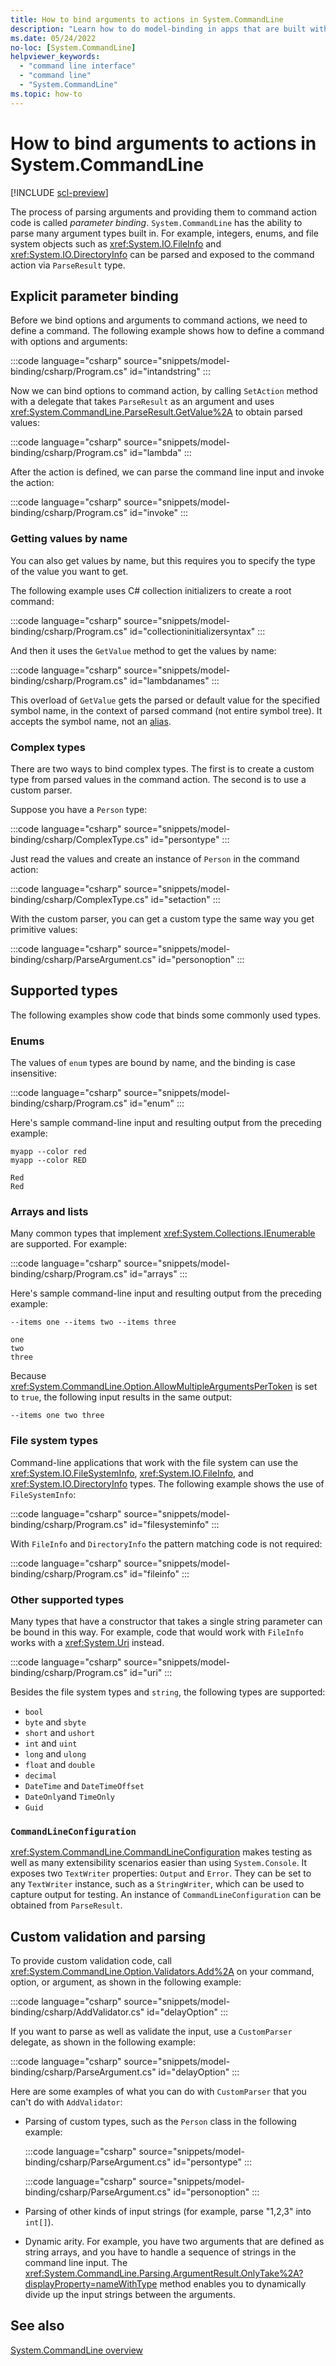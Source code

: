 ```yaml
---
title: How to bind arguments to actions in System.CommandLine
description: "Learn how to do model-binding in apps that are built with the System.Commandline library."
ms.date: 05/24/2022
no-loc: [System.CommandLine]
helpviewer_keywords:
  - "command line interface"
  - "command line"
  - "System.CommandLine"
ms.topic: how-to
---
```

# How to bind arguments to actions in System.CommandLine

[!INCLUDE [scl-preview](../../../includes/scl-preview.md)]

The process of parsing arguments and providing them to command action code is called *parameter binding*. `System.CommandLine` has the ability to parse many argument types built in. For example, integers, enums, and file system objects such as <xref:System.IO.FileInfo> and <xref:System.IO.DirectoryInfo> can be parsed and exposed to the command action via `ParseResult` type.

## Explicit parameter binding

Before we bind options and arguments to command actions, we need to define a command. The following example shows how to define a command with options and arguments:

:::code language="csharp" source="snippets/model-binding/csharp/Program.cs" id="intandstring" :::

Now we can bind options to command action, by calling `SetAction` method with a delegate that takes `ParseResult` as an argument and uses <xref:System.CommandLine.ParseResult.GetValue%2A> to obtain parsed values:

:::code language="csharp" source="snippets/model-binding/csharp/Program.cs" id="lambda" :::

After the action is defined, we can parse the command line input and invoke the action:

:::code language="csharp" source="snippets/model-binding/csharp/Program.cs" id="invoke" :::

### Getting values by name

You can also get values by name, but this requires you to specify the type of the value you want to get.

The following example uses C# collection initializers to create a root command:

:::code language="csharp" source="snippets/model-binding/csharp/Program.cs" id="collectioninitializersyntax" :::

And then it uses the `GetValue` method to get the values by name:

:::code language="csharp" source="snippets/model-binding/csharp/Program.cs" id="lambdanames" :::

This overload of `GetValue` gets the parsed or default value for the specified symbol name, in the context of parsed command (not entire symbol tree). It accepts the symbol name, not an [alias](syntax.md#aliases).

### Complex types

There are two ways to bind complex types. The first is to create a custom type from parsed values in the command action. The second is to use a custom parser.

Suppose you have a `Person` type:

:::code language="csharp" source="snippets/model-binding/csharp/ComplexType.cs" id="persontype" :::

Just read the values and create an instance of `Person` in the command action:

:::code language="csharp" source="snippets/model-binding/csharp/ComplexType.cs" id="setaction" :::

With the custom parser, you can get a custom type the same way you get primitive values:

:::code language="csharp" source="snippets/model-binding/csharp/ParseArgument.cs" id="personoption" :::

## Supported types

The following examples show code that binds some commonly used types.

### Enums

The values of `enum` types are bound by name, and the binding is case insensitive:

:::code language="csharp" source="snippets/model-binding/csharp/Program.cs" id="enum" :::

Here's sample command-line input and resulting output from the preceding example:

```console
myapp --color red
myapp --color RED
```

```output
Red
Red
```

### Arrays and lists

Many common types that implement <xref:System.Collections.IEnumerable> are supported. For example:

:::code language="csharp" source="snippets/model-binding/csharp/Program.cs" id="arrays" :::

Here's sample command-line input and resulting output from the preceding example:

```console
--items one --items two --items three
```

```output
one
two
three
```

Because <xref:System.CommandLine.Option.AllowMultipleArgumentsPerToken> is set to `true`, the following input results in the same output:

```console
--items one two three
```

### File system types

Command-line applications that work with the file system can use the <xref:System.IO.FileSystemInfo>, <xref:System.IO.FileInfo>, and <xref:System.IO.DirectoryInfo> types. The following example shows the use of `FileSystemInfo`:

:::code language="csharp" source="snippets/model-binding/csharp/Program.cs" id="filesysteminfo" :::

With `FileInfo` and `DirectoryInfo` the pattern matching code is not required:

:::code language="csharp" source="snippets/model-binding/csharp/Program.cs" id="fileinfo" :::

### Other supported types

Many types that have a constructor that takes a single string parameter can be bound in this way. For example, code that would work with `FileInfo` works with a <xref:System.Uri> instead.

:::code language="csharp" source="snippets/model-binding/csharp/Program.cs" id="uri" :::

Besides the file system types and `string`, the following types are supported:

* `bool`
* `byte` and `sbyte`
* `short` and `ushort`
* `int` and `uint`
* `long` and `ulong`
* `float` and `double`
* `decimal`
* `DateTime` and `DateTimeOffset`
* `DateOnly`and `TimeOnly`
* `Guid`

### `CommandLineConfiguration`

<xref:System.CommandLine.CommandLineConfiguration> makes testing as well as many extensibility scenarios easier than using `System.Console`. It exposes two `TextWriter` properties: `Output` and `Error`. They can be set to any `TextWriter` instance, such as a `StringWriter`, which can be used to capture output for testing. An instance of `CommandLineConfiguration` can be obtained from `ParseResult`.

## Custom validation and parsing

To provide custom validation code, call <xref:System.CommandLine.Option.Validators.Add%2A> on your command, option, or argument, as shown in the following example:

:::code language="csharp" source="snippets/model-binding/csharp/AddValidator.cs" id="delayOption" :::

If you want to parse as well as validate the input, use a `CustomParser` delegate, as shown in the following example:

:::code language="csharp" source="snippets/model-binding/csharp/ParseArgument.cs" id="delayOption" :::

Here are some examples of what you can do with `CustomParser` that you can't do with `AddValidator`:

* Parsing of custom types, such as the `Person` class in the following example:

  :::code language="csharp" source="snippets/model-binding/csharp/ParseArgument.cs" id="persontype" :::

  :::code language="csharp" source="snippets/model-binding/csharp/ParseArgument.cs" id="personoption" :::

* Parsing of other kinds of input strings (for example, parse "1,2,3" into `int[]`).

* Dynamic arity. For example, you have two arguments that are defined as string arrays, and you have to handle a sequence of strings in the command line input. The <xref:System.CommandLine.Parsing.ArgumentResult.OnlyTake%2A?displayProperty=nameWithType> method enables you to dynamically divide up the input strings between the arguments.

## See also

[System.CommandLine overview](index.md)
